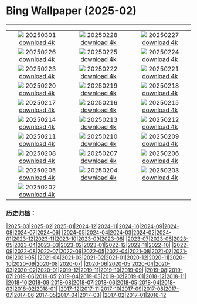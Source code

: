 # Bing Wallpaper (2025-02)
**************
| | | |
| :----: | :----: | :----: |
| ![](https://www.bing.com/th?id=OHR.BhutanMonastery_ROW3073381457_1920x1080.jpg) 20250301 [download 4k](https://www.bing.com/th?id=OHR.BhutanMonastery_ROW3073381457_UHD.jpg) | ![](https://www.bing.com/th?id=OHR.PolarCub_ROW4617288706_1920x1080.jpg) 20250228 [download 4k](https://www.bing.com/th?id=OHR.PolarCub_ROW4617288706_UHD.jpg) | ![](https://www.bing.com/th?id=OHR.ArgyllStalker_ROW3019480631_1920x1080.jpg) 20250227 [download 4k](https://www.bing.com/th?id=OHR.ArgyllStalker_ROW3019480631_UHD.jpg) |
| ![](https://www.bing.com/th?id=OHR.BryceHoodoos_ROW2996747589_1920x1080.jpg) 20250226 [download 4k](https://www.bing.com/th?id=OHR.BryceHoodoos_ROW2996747589_UHD.jpg) | ![](https://www.bing.com/th?id=OHR.GiantCuttlefish_ROW2970851266_1920x1080.jpg) 20250225 [download 4k](https://www.bing.com/th?id=OHR.GiantCuttlefish_ROW2970851266_UHD.jpg) | ![](https://www.bing.com/th?id=OHR.MtFujiSunrise_ROW2950020869_1920x1080.jpg) 20250224 [download 4k](https://www.bing.com/th?id=OHR.MtFujiSunrise_ROW2950020869_UHD.jpg) |
| ![](https://www.bing.com/th?id=OHR.StLouisArch_ROW2924911206_1920x1080.jpg) 20250223 [download 4k](https://www.bing.com/th?id=OHR.StLouisArch_ROW2924911206_UHD.jpg) | ![](https://www.bing.com/th?id=OHR.ChampakaSarasi_ROW1533931524_1920x1080.jpg) 20250222 [download 4k](https://www.bing.com/th?id=OHR.ChampakaSarasi_ROW1533931524_UHD.jpg) | ![](https://www.bing.com/th?id=OHR.CanadaDeer_ROW4993266615_1920x1080.jpg) 20250221 [download 4k](https://www.bing.com/th?id=OHR.CanadaDeer_ROW4993266615_UHD.jpg) |
| ![](https://www.bing.com/th?id=OHR.IceHoleOtter_ROW4882603576_1920x1080.jpg) 20250220 [download 4k](https://www.bing.com/th?id=OHR.IceHoleOtter_ROW4882603576_UHD.jpg) | ![](https://www.bing.com/th?id=OHR.BlueBelize_ROW4613488745_1920x1080.jpg) 20250219 [download 4k](https://www.bing.com/th?id=OHR.BlueBelize_ROW4613488745_UHD.jpg) | ![](https://www.bing.com/th?id=OHR.CatalanPyrenees_ROW4796947025_1920x1080.jpg) 20250218 [download 4k](https://www.bing.com/th?id=OHR.CatalanPyrenees_ROW4796947025_UHD.jpg) |
| ![](https://www.bing.com/th?id=OHR.HumpbackMother_ROW4438689523_1920x1080.jpg) 20250217 [download 4k](https://www.bing.com/th?id=OHR.HumpbackMother_ROW4438689523_UHD.jpg) | ![](https://www.bing.com/th?id=OHR.Misotsuchi2025_ROW4358740514_1920x1080.jpg) 20250216 [download 4k](https://www.bing.com/th?id=OHR.Misotsuchi2025_ROW4358740514_UHD.jpg) | ![](https://www.bing.com/th?id=OHR.PenguinLove_ROW4247133496_1920x1080.jpg) 20250215 [download 4k](https://www.bing.com/th?id=OHR.PenguinLove_ROW4247133496_UHD.jpg) |
| ![](https://www.bing.com/th?id=OHR.LakeTyrrell_ROW4188112983_1920x1080.jpg) 20250214 [download 4k](https://www.bing.com/th?id=OHR.LakeTyrrell_ROW4188112983_UHD.jpg) | ![](https://www.bing.com/th?id=OHR.GalapagosIguana_ROW4125098914_1920x1080.jpg) 20250213 [download 4k](https://www.bing.com/th?id=OHR.GalapagosIguana_ROW4125098914_UHD.jpg) | ![](https://www.bing.com/th?id=OHR.YungangGrottoes_ROW4043208628_1920x1080.jpg) 20250212 [download 4k](https://www.bing.com/th?id=OHR.YungangGrottoes_ROW4043208628_UHD.jpg) |
| ![](https://www.bing.com/th?id=OHR.UmbrellaDay_ROW3953766438_1920x1080.jpg) 20250211 [download 4k](https://www.bing.com/th?id=OHR.UmbrellaDay_ROW3953766438_UHD.jpg) | ![](https://www.bing.com/th?id=OHR.AlstromPoint_ROW3881630966_1920x1080.jpg) 20250210 [download 4k](https://www.bing.com/th?id=OHR.AlstromPoint_ROW3881630966_UHD.jpg) | ![](https://www.bing.com/th?id=OHR.SnowySvaneti_ROW3815244842_1920x1080.jpg) 20250209 [download 4k](https://www.bing.com/th?id=OHR.SnowySvaneti_ROW3815244842_UHD.jpg) |
| ![](https://www.bing.com/th?id=OHR.BlueNorway_ROW3731511173_1920x1080.jpg) 20250208 [download 4k](https://www.bing.com/th?id=OHR.BlueNorway_ROW3731511173_UHD.jpg) | ![](https://www.bing.com/th?id=OHR.WhararikiBeach_ROW4180919774_1920x1080.jpg) 20250207 [download 4k](https://www.bing.com/th?id=OHR.WhararikiBeach_ROW4180919774_UHD.jpg) | ![](https://www.bing.com/th?id=OHR.ScottishSheep_ROW5260080843_1920x1080.jpg) 20250206 [download 4k](https://www.bing.com/th?id=OHR.ScottishSheep_ROW5260080843_UHD.jpg) |
| ![](https://www.bing.com/th?id=OHR.GoldenBridge_ROW5205659206_1920x1080.jpg) 20250205 [download 4k](https://www.bing.com/th?id=OHR.GoldenBridge_ROW5205659206_UHD.jpg) | ![](https://www.bing.com/th?id=OHR.RibbleheadViaduct_ROW5135125866_1920x1080.jpg) 20250204 [download 4k](https://www.bing.com/th?id=OHR.RibbleheadViaduct_ROW5135125866_UHD.jpg) | ![](https://www.bing.com/th?id=OHR.AustriaMarmot_ROW5065461814_1920x1080.jpg) 20250203 [download 4k](https://www.bing.com/th?id=OHR.AustriaMarmot_ROW5065461814_UHD.jpg) |
| ![](https://www.bing.com/th?id=OHR.FestungKonigsteinElbsandsteingebirge_ROW4984505024_1920x1080.jpg) 20250202 [download 4k](https://www.bing.com/th?id=OHR.FestungKonigsteinElbsandsteingebirge_ROW4984505024_UHD.jpg) |  |  |

### 历史归档：

|[2025-03](bing/2025-03/2025-03.md)|[2025-02](bing/2025-02/2025-02.md)|[2025-01](bing/2025-01/2025-01.md)|[2024-12](bing/2024-12/2024-12.md)|[2024-11](bing/2024-11/2024-11.md)|[2024-10](bing/2024-10/2024-10.md)|[2024-09](bing/2024-09/2024-09.md)|[2024-08](bing/2024-08/2024-08.md)|[2024-07](bing/2024-07/2024-07.md)|[2024-06](bing/2024-06/2024-06.md)|
|[2024-05](bing/2024-05/2024-05.md)|[2024-04](bing/2024-04/2024-04.md)|[2024-03](bing/2024-03/2024-03.md)|[2024-02](bing/2024-02/2024-02.md)|[2024-01](bing/2024-01/2024-01.md)|[2023-12](bing/2023-12/2023-12.md)|[2023-11](bing/2023-11/2023-11.md)|[2023-10](bing/2023-10/2023-10.md)|[2023-09](bing/2023-09/2023-09.md)|[2023-08](bing/2023-08/2023-08.md)|
|[2023-07](bing/2023-07/2023-07.md)|[2023-06](bing/2023-06/2023-06.md)|[2023-05](bing/2023-05/2023-05.md)|[2023-04](bing/2023-04/2023-04.md)|[2023-03](bing/2023-03/2023-03.md)|[2023-02](bing/2023-02/2023-02.md)|[2023-01](bing/2023-01/2023-01.md)|[2022-12](bing/2022-12/2022-12.md)|[2022-11](bing/2022-11/2022-11.md)|[2022-10](bing/2022-10/2022-10.md)|
|[2022-09](bing/2022-09/2022-09.md)|[2022-08](bing/2022-08/2022-08.md)|[2022-07](bing/2022-07/2022-07.md)|[2022-06](bing/2022-06/2022-06.md)|[2022-05](bing/2022-05/2022-05.md)|[2022-04](bing/2022-04/2022-04.md)|[2021-08](bing/2021-08/2021-08.md)|[2021-07](bing/2021-07/2021-07.md)|[2021-06](bing/2021-06/2021-06.md)|[2021-05](bing/2021-05/2021-05.md)|
|[2021-04](bing/2021-04/2021-04.md)|[2021-03](bing/2021-03/2021-03.md)|[2021-02](bing/2021-02/2021-02.md)|[2021-01](bing/2021-01/2021-01.md)|[2020-12](bing/2020-12/2020-12.md)|[2020-11](bing/2020-11/2020-11.md)|[2020-10](bing/2020-10/2020-10.md)|[2020-09](bing/2020-09/2020-09.md)|[2020-08](bing/2020-08/2020-08.md)|[2020-07](bing/2020-07/2020-07.md)|
|[2020-06](bing/2020-06/2020-06.md)|[2020-05](bing/2020-05/2020-05.md)|[2020-04](bing/2020-04/2020-04.md)|[2020-03](bing/2020-03/2020-03.md)|[2020-02](bing/2020-02/2020-02.md)|[2020-01](bing/2020-01/2020-01.md)|[2019-12](bing/2019-12/2019-12.md)|[2019-11](bing/2019-11/2019-11.md)|[2019-10](bing/2019-10/2019-10.md)|[2019-09](bing/2019-09/2019-09.md)|
|[2019-08](bing/2019-08/2019-08.md)|[2019-07](bing/2019-07/2019-07.md)|[2019-06](bing/2019-06/2019-06.md)|[2019-05](bing/2019-05/2019-05.md)|[2019-04](bing/2019-04/2019-04.md)|[2019-03](bing/2019-03/2019-03.md)|[2019-02](bing/2019-02/2019-02.md)|[2019-01](bing/2019-01/2019-01.md)|[2018-12](bing/2018-12/2018-12.md)|[2018-11](bing/2018-11/2018-11.md)|
|[2018-10](bing/2018-10/2018-10.md)|[2018-09](bing/2018-09/2018-09.md)|[2018-08](bing/2018-08/2018-08.md)|[2018-07](bing/2018-07/2018-07.md)|[2018-06](bing/2018-06/2018-06.md)|[2018-05](bing/2018-05/2018-05.md)|[2018-04](bing/2018-04/2018-04.md)|[2018-03](bing/2018-03/2018-03.md)|[2018-02](bing/2018-02/2018-02.md)|[2018-01](bing/2018-01/2018-01.md)|
|[2017-12](bing/2017-12/2017-12.md)|[2017-11](bing/2017-11/2017-11.md)|[2017-10](bing/2017-10/2017-10.md)|[2017-09](bing/2017-09/2017-09.md)|[2017-08](bing/2017-08/2017-08.md)|[2017-07](bing/2017-07/2017-07.md)|[2017-06](bing/2017-06/2017-06.md)|[2017-05](bing/2017-05/2017-05.md)|[2017-04](bing/2017-04/2017-04.md)|[2017-03](bing/2017-03/2017-03.md)|
|[2017-02](bing/2017-02/2017-02.md)|[2017-01](bing/2017-01/2017-01.md)|[2016-12](bing/2016-12/2016-12.md)